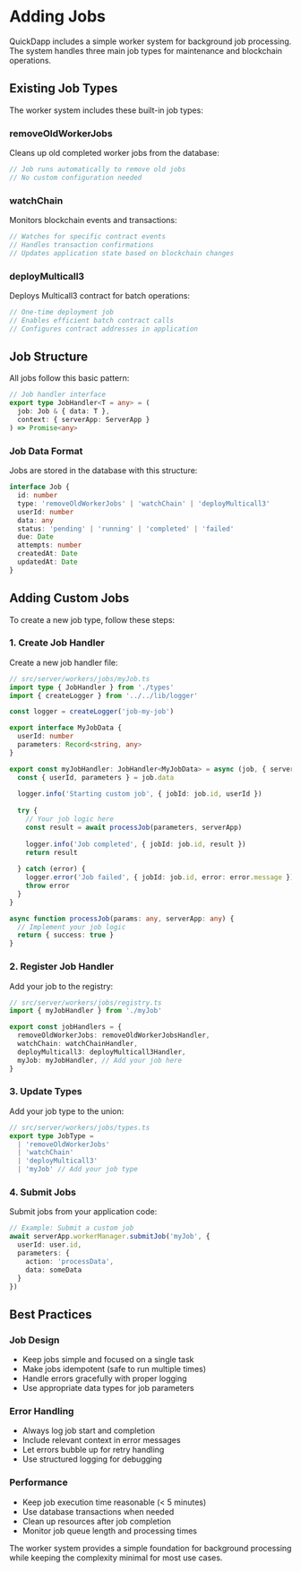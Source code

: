# Adding Jobs

QuickDapp includes a simple worker system for background job processing. The system handles three main job types for maintenance and blockchain operations.

## Existing Job Types

The worker system includes these built-in job types:

### removeOldWorkerJobs
Cleans up old completed worker jobs from the database:

```typescript
// Job runs automatically to remove old jobs
// No custom configuration needed
```

### watchChain
Monitors blockchain events and transactions:

```typescript
// Watches for specific contract events
// Handles transaction confirmations
// Updates application state based on blockchain changes
```

### deployMulticall3
Deploys Multicall3 contract for batch operations:

```typescript
// One-time deployment job
// Enables efficient batch contract calls
// Configures contract addresses in application
```

## Job Structure

All jobs follow this basic pattern:

```typescript
// Job handler interface
export type JobHandler<T = any> = (
  job: Job & { data: T },
  context: { serverApp: ServerApp }
) => Promise<any>
```

### Job Data Format

Jobs are stored in the database with this structure:

```typescript
interface Job {
  id: number
  type: 'removeOldWorkerJobs' | 'watchChain' | 'deployMulticall3'
  userId: number
  data: any
  status: 'pending' | 'running' | 'completed' | 'failed'
  due: Date
  attempts: number
  createdAt: Date
  updatedAt: Date
}
```

## Adding Custom Jobs

To create a new job type, follow these steps:

### 1. Create Job Handler

Create a new job handler file:

```typescript
// src/server/workers/jobs/myJob.ts
import type { JobHandler } from './types'
import { createLogger } from '../../lib/logger'

const logger = createLogger('job-my-job')

export interface MyJobData {
  userId: number
  parameters: Record<string, any>
}

export const myJobHandler: JobHandler<MyJobData> = async (job, { serverApp }) => {
  const { userId, parameters } = job.data
  
  logger.info('Starting custom job', { jobId: job.id, userId })
  
  try {
    // Your job logic here
    const result = await processJob(parameters, serverApp)
    
    logger.info('Job completed', { jobId: job.id, result })
    return result
    
  } catch (error) {
    logger.error('Job failed', { jobId: job.id, error: error.message })
    throw error
  }
}

async function processJob(params: any, serverApp: any) {
  // Implement your job logic
  return { success: true }
}
```

### 2. Register Job Handler

Add your job to the registry:

```typescript
// src/server/workers/jobs/registry.ts
import { myJobHandler } from './myJob'

export const jobHandlers = {
  removeOldWorkerJobs: removeOldWorkerJobsHandler,
  watchChain: watchChainHandler,
  deployMulticall3: deployMulticall3Handler,
  myJob: myJobHandler, // Add your job here
}
```

### 3. Update Types

Add your job type to the union:

```typescript
// src/server/workers/jobs/types.ts
export type JobType = 
  | 'removeOldWorkerJobs' 
  | 'watchChain' 
  | 'deployMulticall3'
  | 'myJob' // Add your job type
```

### 4. Submit Jobs

Submit jobs from your application code:

```typescript
// Example: Submit a custom job
await serverApp.workerManager.submitJob('myJob', {
  userId: user.id,
  parameters: {
    action: 'processData',
    data: someData
  }
})
```

## Best Practices

### Job Design
- Keep jobs simple and focused on a single task
- Make jobs idempotent (safe to run multiple times)
- Handle errors gracefully with proper logging
- Use appropriate data types for job parameters

### Error Handling
- Always log job start and completion
- Include relevant context in error messages
- Let errors bubble up for retry handling
- Use structured logging for debugging

### Performance
- Keep job execution time reasonable (< 5 minutes)
- Use database transactions when needed
- Clean up resources after job completion
- Monitor job queue length and processing times

The worker system provides a simple foundation for background processing while keeping the complexity minimal for most use cases.